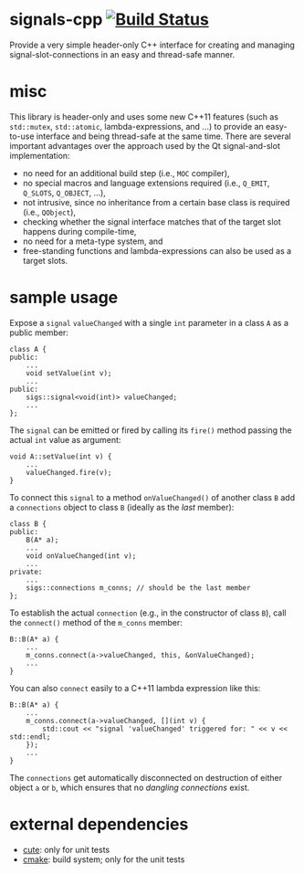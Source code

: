 signals-cpp [![Build Status](https://travis-ci.org/Kosta-Github/signals-cpp.png)](https://travis-ci.org/Kosta-Github/signals-cpp)
===========
Provide a very simple header-only C++ interface for creating and managing signal-slot-connections in an easy and thread-safe manner.

misc
====
This library is header-only and uses some new C++11 features (such as `std::mutex`, `std::atomic`, lambda-expressions, and ...) to provide an easy-to-use interface and being thread-safe at the same time. There are several important advantages over the approach used by the Qt signal-and-slot implementation:
- no need for an additional build step (i.e., `MOC` compiler),
- no special macros and language extensions required (i.e., `Q_EMIT`, `Q_SLOTS`, `Q_OBJECT`, ...),
- not intrusive, since no inheritance from a certain base class is required (i.e., `QObject`),
- checking whether the signal interface matches that of the target slot happens during compile-time,
- no need for a meta-type system, and
- free-standing functions and lambda-expressions can also be used as a target slots.


sample usage
============
Expose a `signal` `valueChanged` with a single `int` parameter in a class `A` as a public member:
```
class A {
public:
    ...
	void setValue(int v);
    ...
public:
    sigs::signal<void(int)> valueChanged;
	...
};
```
The `signal` can be emitted or fired by calling its `fire()` method passing the actual `int` value as argument:
```
void A::setValue(int v) {
    ...
	valueChanged.fire(v);
}
```
To connect this `signal` to a method `onValueChanged()` of another class `B` add a `connections` object to class `B` (ideally as the *last* member):
```
class B {
public:
    B(A* a);
    ...
	void onValueChanged(int v);
    ...
private:
    ...
    sigs::connections m_conns; // should be the last member
};
```
To establish the actual `connection` (e.g., in the constructor of class `B`), call the `connect()` method of the `m_conns` member:
```
B::B(A* a) {
    ...
    m_conns.connect(a->valueChanged, this, &onValueChanged);
	...
}
```
You can also `connect` easily to a C++11 lambda expression like this:
```
B::B(A* a) {
    ...
    m_conns.connect(a->valueChanged, [](int v) {
	    std::cout << "signal 'valueChanged' triggered for: " << v << std::endl;
	});
	...
}
```
The `connections` get automatically disconnected on destruction of either object `a` or `b`, which ensures that no *dangling connections* exist.

external dependencies
=====================
- [cute](https://github.com/Kosta-Github/cute): only for unit tests
- [cmake](http://cmake.org): build system; only for the unit tests
